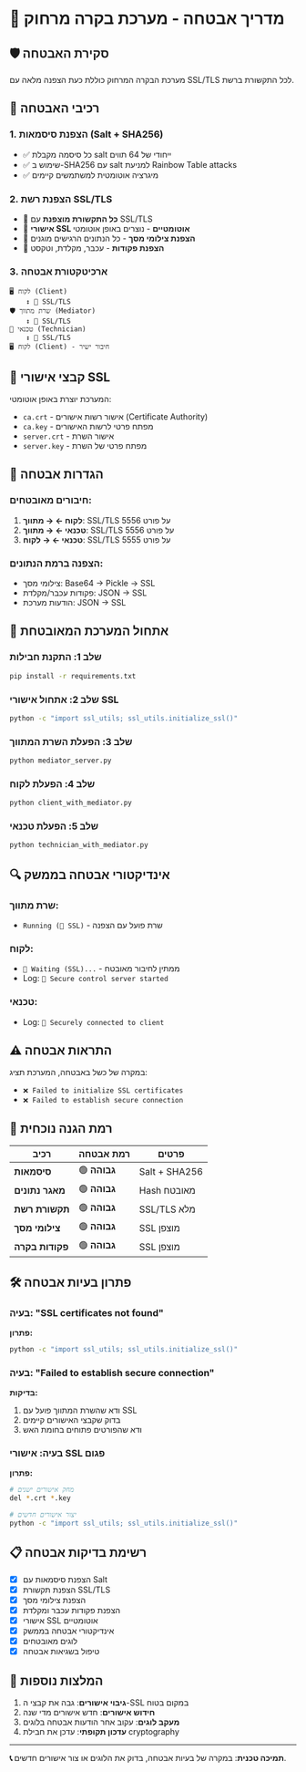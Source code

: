 # 🔐 מדריך אבטחה - מערכת בקרה מרחוק

## 🛡️ סקירת האבטחה

מערכת הבקרה המרחוק כוללת כעת הצפנה מלאה עם SSL/TLS לכל התקשורת ברשת.

## 🔑 רכיבי האבטחה

### 1. **הצפנת סיסמאות (Salt + SHA256)**
- ✅ כל סיסמה מקבלת salt ייחודי של 64 תווים
- ✅ שימוש ב-SHA256 עם salt למניעת Rainbow Table attacks
- ✅ מיגרציה אוטומטית למשתמשים קיימים

### 2. **הצפנת רשת SSL/TLS**
- 🔐 **כל התקשורת מוצפנת** עם SSL/TLS
- 🔐 **אישורי SSL אוטומטיים** - נוצרים באופן אוטומטי
- 🔐 **הצפנת צילומי מסך** - כל הנתונים הרגישים מוגנים
- 🔐 **הצפנת פקודות** - עכבר, מקלדת, וטקסט

### 3. **ארכיטקטורת אבטחה**

```
🖥️ לקוח (Client)
    ↕️ 🔐 SSL/TLS
🛡️ שרת מתווך (Mediator)
    ↕️ 🔐 SSL/TLS  
🔧 טכנאי (Technician)
    ↕️ 🔐 SSL/TLS
🖥️ לקוח (Client) - חיבור ישיר
```

## 📁 קבצי אישורי SSL

המערכת יוצרת באופן אוטומטי:

- `ca.crt` - אישור רשות אישורים (Certificate Authority)
- `ca.key` - מפתח פרטי לרשות האישורים
- `server.crt` - אישור השרת
- `server.key` - מפתח פרטי של השרת

## 🔧 הגדרות אבטחה

### **חיבורים מאובטחים:**
1. **לקוח ← → מתווך**: SSL/TLS על פורט 5556
2. **טכנאי ← → מתווך**: SSL/TLS על פורט 5556  
3. **טכנאי ← → לקוח**: SSL/TLS על פורט 5555

### **הצפנה ברמת הנתונים:**
- צילומי מסך: Base64 → Pickle → SSL
- פקודות עכבר/מקלדת: JSON → SSL
- הודעות מערכת: JSON → SSL

## 🚀 אתחול המערכת המאובטחת

### שלב 1: התקנת חבילות
```bash
pip install -r requirements.txt
```

### שלב 2: אתחול אישורי SSL
```bash
python -c "import ssl_utils; ssl_utils.initialize_ssl()"
```

### שלב 3: הפעלת השרת המתווך
```bash
python mediator_server.py
```

### שלב 4: הפעלת לקוח
```bash
python client_with_mediator.py
```

### שלב 5: הפעלת טכנאי
```bash
python technician_with_mediator.py
```

## 🔍 אינדיקטורי אבטחה בממשק

### **שרת מתווך:**
- `Running (🔐 SSL)` - שרת פועל עם הצפנה

### **לקוח:**
- `🔐 Waiting (SSL)...` - ממתין לחיבור מאובטח
- Log: `🔐 Secure control server started`

### **טכנאי:**
- Log: `🔐 Securely connected to client`

## ⚠️ התראות אבטחה

במקרה של כשל באבטחה, המערכת תציג:
- `❌ Failed to initialize SSL certificates`
- `❌ Failed to establish secure connection`

## 🔐 רמת הגנה נוכחית

| **רכיב** | **רמת אבטחה** | **פרטים** |
|----------|---------------|-----------|
| **סיסמאות** | 🟢 **גבוהה** | Salt + SHA256 |
| **מאגר נתונים** | 🟢 **גבוהה** | Hash מאובטח |
| **תקשורת רשת** | 🟢 **גבוהה** | SSL/TLS מלא |
| **צילומי מסך** | 🟢 **גבוהה** | SSL מוצפן |
| **פקודות בקרה** | 🟢 **גבוהה** | SSL מוצפן |

## 🛠️ פתרון בעיות אבטחה

### בעיה: "SSL certificates not found"
**פתרון:**
```bash
python -c "import ssl_utils; ssl_utils.initialize_ssl()"
```

### בעיה: "Failed to establish secure connection"
**בדיקות:**
1. ודא שהשרת המתווך פועל עם SSL
2. בדוק שקבצי האישורים קיימים
3. ודא שהפורטים פתוחים בחומת האש

### בעיה: אישורי SSL פגום
**פתרון:**
```bash
# מחק אישורים ישנים
del *.crt *.key

# יצור אישורים חדשים
python -c "import ssl_utils; ssl_utils.initialize_ssl()"
```

## 📋 רשימת בדיקות אבטחה

- [x] הצפנת סיסמאות עם Salt
- [x] הצפנת תקשורת SSL/TLS
- [x] הצפנת צילומי מסך
- [x] הצפנת פקודות עכבר ומקלדת
- [x] אישורי SSL אוטומטיים
- [x] אינדיקטורי אבטחה בממשק
- [x] לוגים מאובטחים
- [x] טיפול בשגיאות אבטחה

## 🎯 המלצות נוספות

1. **גיבוי אישורים**: גבה את קבצי ה-SSL במקום בטוח
2. **חידוש אישורים**: חדש אישורים מדי שנה
3. **מעקב לוגים**: עקוב אחר הודעות אבטחה בלוגים
4. **עדכון תקופתי**: עדכן את חבילת cryptography

---

**📞 תמיכה טכנית**: במקרה של בעיות אבטחה, בדוק את הלוגים או צור אישורים חדשים. 